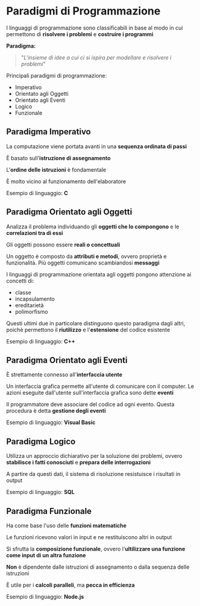 # Paradigmi di Programmazione

I linguaggi di programmazione sono classificabili in base al modo in cui permettono di **risolvere i problemi** e **costruire i programmi**

**Paradigma:**
> "_L'insieme di idee a cui ci si ispira per modellare e risolvere i problemi_"

Principali paradigmi di programmazione:

* Imperativo
* Orientato agli Oggetti
* Orientato agli Eventi
* Logico
* Funzionale

## Paradigma Imperativo

La computazione viene portata avanti in una **sequenza ordinata di passi**

È basato sull'**istruzione di assegnamento**

L'**ordine delle istruzioni** è fondamentale

È molto vicino al funzionamento dell'elaboratore

Esempio di linguaggio: **C**

## Paradigma Orientato agli Oggetti

Analizza il problema individuando gli **oggetti che lo compongono** e le **correlazioni tra di essi**

Gli oggetti possono essere **reali o concettuali**

Un oggetto è composto da **attributi e metodi**, ovvero proprietà e funzionalità. Più oggetti comunicano scambiandosi **messaggi**

I linguaggi di programmazione orientata agli oggetti pongono attenzione ai concetti di:

* classe
* incapsulamento
* ereditarietà
* polimorfismo

Questi ultimi due in particolare distinguono questo paradigma dagli altri, poichè permettono il **riutilizzo** e l'**estensione** del codice esistente

Esempio di linguaggio: **C++**

## Paradigma Orientato agli Eventi

È strettamente connesso all'**interfaccia utente**

Un interfaccia grafica permette all'utente di comunicare con il computer. Le azioni eseguite dall'utente sull'interfaccia grafica sono dette **eventi**

Il programmatore deve associare del codice ad ogni evento. Questa procedura è detta **gestione degli eventi**

Esempio di linguaggio: **Visual Basic**

## Paradigma Logico

Utilizza un approccio dichiarativo per la soluzione dei problemi, ovvero **stabilisce i fatti conosciuti** e **prepara delle interrogazioni**

A partire da questi dati, il sistema di risoluzione resistuisce i risultati in output

Esempio di linguaggio: **SQL**

## Paradigma Funzionale

Ha come base l'uso delle **funzioni matematiche**

Le funzioni ricevono valori in input e ne restituiscono altri in output

Si sfrutta la **composizione funzionale**, ovvero l'**ultilizzare una funzione come input di un altra funzione**

**Non** è dipendente dalle istruzioni di assegnamento o dalla sequenza delle istruzioni

È utile per i **calcoli paralleli**, ma **pecca in efficienza**

Esempio di linguaggio: **Node.js**
